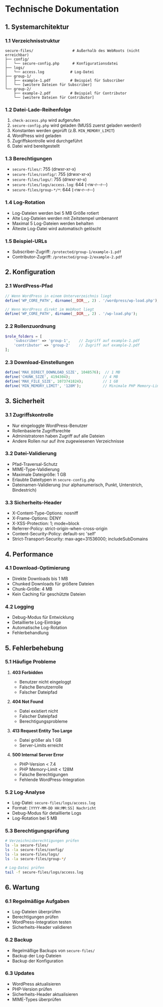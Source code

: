 # Technische Dokumentation

## 1. Systemarchitektur

### 1.1 Verzeichnisstruktur
```
secure-files/                  # Außerhalb des WebRoots (nicht erreichbar)
├── config/
│   └── secure-config.php      # Konfigurationsdatei
├── logs/
│   └── access.log            # Log-Datei
├── group-1/
│   ├── example-1.pdf         # Beispiel für Subscriber
│   └── [weitere Dateien für Subscriber]
└── group-2/
    ├── example-2.pdf         # Beispiel für Contributor
    └── [weitere Dateien für Contributor]
```

### 1.2 Datei-Lade-Reihenfolge
1. `check-access.php` wird aufgerufen
2. `secure-config.php` wird geladen (MUSS zuerst geladen werden!)
3. Konstanten werden geprüft (z.B. `MIN_MEMORY_LIMIT`)
4. WordPress wird geladen
5. Zugriffskontrolle wird durchgeführt
6. Datei wird bereitgestellt

### 1.3 Berechtigungen
- `secure-files/`: 755 (drwxr-xr-x)
- `secure-files/config/`: 755 (drwxr-xr-x)
- `secure-files/logs/`: 755 (drwxr-xr-x)
- `secure-files/logs/access.log`: 644 (-rw-r--r--)
- `secure-files/group-*/*`: 644 (-rw-r--r--)

### 1.4 Log-Rotation
- Log-Dateien werden bei 5 MB Größe rotiert
- Alte Log-Dateien werden mit Zeitstempel umbenannt
- Maximal 5 Log-Dateien werden behalten
- Älteste Log-Datei wird automatisch gelöscht

### 1.5 Beispiel-URLs
- Subscriber-Zugriff: `/protected/group-1/example-1.pdf`
- Contributor-Zugriff: `/protected/group-2/example-2.pdf`

## 2. Konfiguration

### 2.1 WordPress-Pfad
```php
// Wenn WordPress in einem Unterverzeichnis liegt
define('WP_CORE_PATH', dirname(__DIR__, 2) . '/wordpress/wp-load.php');

// Wenn WordPress direkt im WebRoot liegt
define('WP_CORE_PATH', dirname(__DIR__, 2) . '/wp-load.php');
```

### 2.2 Rollenzuordnung
```php
$role_folders = [
    'subscriber' => 'group-1',    // Zugriff auf example-1.pdf
    'contributor' => 'group-2'    // Zugriff auf example-2.pdf
];
```

### 2.3 Download-Einstellungen
```php
define('MAX_DIRECT_DOWNLOAD_SIZE', 1048576);  // 1 MB
define('CHUNK_SIZE', 4194304);               // 4 MB
define('MAX_FILE_SIZE', 1073741824);         // 1 GB
define('MIN_MEMORY_LIMIT', '128M');          // Minimale PHP Memory-Limit
```

## 3. Sicherheit

### 3.1 Zugriffskontrolle
- Nur eingeloggte WordPress-Benutzer
- Rollenbasierte Zugriffsrechte
- Administratoren haben Zugriff auf alle Dateien
- Andere Rollen nur auf ihre zugewiesenen Verzeichnisse

### 3.2 Datei-Validierung
- Pfad-Traversal-Schutz
- MIME-Type-Validierung
- Maximale Dateigröße: 1 GB
- Erlaubte Dateitypen in `secure-config.php`
- Dateinamen-Validierung (nur alphanumerisch, Punkt, Unterstrich, Bindestrich)

### 3.3 Sicherheits-Header
- X-Content-Type-Options: nosniff
- X-Frame-Options: DENY
- X-XSS-Protection: 1; mode=block
- Referrer-Policy: strict-origin-when-cross-origin
- Content-Security-Policy: default-src 'self'
- Strict-Transport-Security: max-age=31536000; includeSubDomains

## 4. Performance

### 4.1 Download-Optimierung
- Direkte Downloads bis 1 MB
- Chunked Downloads für größere Dateien
- Chunk-Größe: 4 MB
- Kein Caching für geschützte Dateien

### 4.2 Logging
- Debug-Modus für Entwicklung
- Detaillierte Log-Einträge
- Automatische Log-Rotation
- Fehlerbehandlung

## 5. Fehlerbehebung

### 5.1 Häufige Probleme
1. **403 Forbidden**
   - Benutzer nicht eingeloggt
   - Falsche Benutzerrolle
   - Falscher Dateipfad

2. **404 Not Found**
   - Datei existiert nicht
   - Falscher Dateipfad
   - Berechtigungsprobleme

3. **413 Request Entity Too Large**
   - Datei größer als 1 GB
   - Server-Limits erreicht

4. **500 Internal Server Error**
   - PHP-Version < 7.4
   - PHP Memory-Limit < 128M
   - Falsche Berechtigungen
   - Fehlende WordPress-Integration

### 5.2 Log-Analyse
- Log-Datei: `secure-files/logs/access.log`
- Format: `[YYYY-MM-DD HH:MM:SS] Nachricht`
- Debug-Modus für detaillierte Logs
- Log-Rotation bei 5 MB

### 5.3 Berechtigungsprüfung
```bash
# Verzeichnisberechtigungen prüfen
ls -la secure-files/
ls -la secure-files/config/
ls -la secure-files/logs/
ls -la secure-files/group-*/

# Log-Datei prüfen
tail -f secure-files/logs/access.log
```

## 6. Wartung

### 6.1 Regelmäßige Aufgaben
- Log-Dateien überprüfen
- Berechtigungen prüfen
- WordPress-Integration testen
- Sicherheits-Header validieren

### 6.2 Backup
- Regelmäßige Backups von `secure-files/`
- Backup der Log-Dateien
- Backup der Konfiguration

### 6.3 Updates
- WordPress aktualisieren
- PHP-Version prüfen
- Sicherheits-Header aktualisieren
- MIME-Types überprüfen 